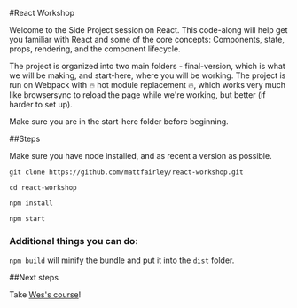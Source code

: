 #React Workshop

Welcome to the Side Project session on React. This code-along will help get you familiar with React and some of the core concepts: Components, state, props, rendering, and the component lifecycle.

The project is organized into two main folders - final-version, which is what we will be making, and start-here, where you will be working. The project is run on Webpack with 🔥 hot module replacement 🔥, which works very much like browsersync to reload the page while we're working, but better (if harder to set up).

Make sure you are in the start-here folder before beginning.

##Steps

Make sure you have node installed, and as recent a version as possible.

`git clone https://github.com/mattfairley/react-workshop.git`

`cd react-workshop`

`npm install`

`npm start`

### Additional things you can do:

`npm build` will minify the bundle and put it into the `dist` folder.

##Next steps

Take [Wes's course](http://reactforbeginners.com)! 